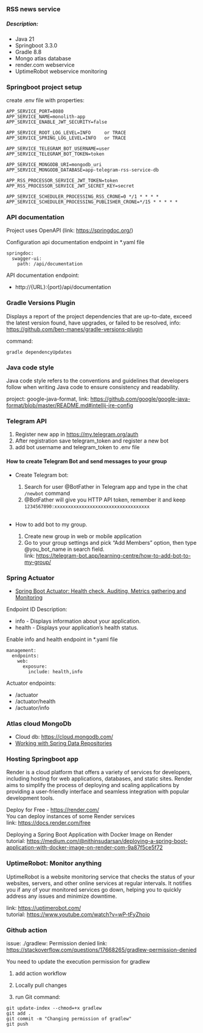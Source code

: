 ### RSS news service

##### Description:

* Java 21
* Springboot 3.3.0
* Gradle 8.8
* Mongo atlas database
* render.com webservice
* UptimeRobot webservice monitoring

### Springboot project setup

create .env file with properties:

```
APP_SERVICE_PORT=8080
APP_SERVICE_NAME=monolith-app
APP_SERVICE_ENABLE_JWT_SECURITY=false

APP_SERVICE_ROOT_LOG_LEVEL=INFO     or TRACE
APP_SERVICE_SPRING_LOG_LEVEL=INFO   or TRACE

APP_SERVICE_TELEGRAM_BOT_USERNAME=user
APP_SERVICE_TELEGRAM_BOT_TOKEN=token

APP_SERVICE_MONGODB_URI=mongodb_uri
APP_SERVICE_MONGODB_DATABASE=app-telegram-rss-service-db

APP_RSS_PROCESSOR_SERVICE_JWT_TOKEN=token
APP_RSS_PROCESSOR_SERVICE_JWT_SECRET_KEY=secret

APP_SERVICE_SCHEDULER_PROCESSING_RSS_CRONE=0 */1 * * * *
APP_SERVICE_SCHEDULER_PROCESSING_PUBLISHER_CRONE=*/15 * * * * *
```

### API documentation

Project uses OpenAPI (link: https://springdoc.org/)

Configuration api documentation endpoint in *.yaml file

```
springdoc:
  swagger-ui:
    path: /api/documentation
```

API documentation endpoint:  <br>

* http://{URL}:{port}/api/documentation

### Gradle Versions Plugin

Displays a report of the project dependencies that are up-to-date, exceed the latest version found, have upgrades, or
failed to be resolved, info: https://github.com/ben-manes/gradle-versions-plugin

command:

```
gradle dependencyUpdates
```

### Java code style

Java code style refers to the conventions and guidelines that developers follow when writing Java code to ensure
consistency and readability.

project: google-java-format,
link: https://github.com/google/google-java-format/blob/master/README.md#intellij-jre-config

### Telegram API

1. Register new app in https://my.telegram.org/auth
2. After registration save telegram_token and register a new bot
3. add bot username and telegram_token to .env file

#### How to create Telegram Bot and send messages to your group

* Create Telegram bot: <br>
    1. Search for user @BotFather in Telegram app and type in the chat `/newbot` command <br>
    2. @BotFather will give you HTTP API token, remember it and
       keep `1234567890:xxxxxxxxxxxxxxxxxxxxxxxxxxxxxxxxxxx` <br><br>

* How to add bot to my group.<br>
    1. Create new group in web or mobile application
    2. Go to your group settings and pick “Add Members” option, then type @you_bot_name in search field. <br>
       link: https://telegram-bot.app/learning-centre/how-to-add-bot-to-my-group/

### Spring Actuator

* [Spring Boot Actuator: Health check, Auditing, Metrics gathering and Monitoring](https://www.callicoder.com/spring-boot-actuator/#:~:text=You%20can%20enable%20or%20disable,the%20identifier%20for%20the%20endpoint)

Endpoint ID Description:

* info - Displays information about your application.
* health - Displays your application’s health status.

Enable info and health endpoint in *.yaml file

```
management:
  endpoints:
    web:
      exposure:
        include: health,info
```

Actuator endpoints:

* /actuator
* /actuator/health
* /actuator/info

### Atlas cloud MongoDb

* Cloud db: https://cloud.mongodb.com/
* [Working with Spring Data Repositories](https://docs.spring.io/spring-data/mongodb/docs/current/reference/html/#repositories)

### Hosting Springboot app

Render is a cloud platform that offers a variety of services for developers, including hosting for web applications,
databases, and static sites. Render aims to simplify the process of deploying and scaling applications by providing a
user-friendly interface and seamless integration with popular development tools.

Deploy for Free - https://render.com/ <br>
You can deploy instances of some Render services <br>
link: https://docs.render.com/free

Deploying a Spring Boot Application with Docker Image on Render <br>
tutorial: https://medium.com/@nithinsudarsan/deploying-a-spring-boot-application-with-docker-image-on-render-com-9a87f5ce5f72

### UptimeRobot: Monitor anything

UptimeRobot is a website monitoring service that checks the status of your websites, servers, and other online services
at regular intervals. It notifies you if any of your monitored services go down, helping you to quickly address any
issues and minimize downtime.

link: https://uptimerobot.com/ <br>
tutorial: https://www.youtube.com/watch?v=wP-tFyZhoio <br>

### Github action

issue:  ./gradlew: Permission denied
link: https://stackoverflow.com/questions/17668265/gradlew-permission-denied

You need to update the execution permission for gradlew

1. add action workflow

2. Locally pull changes

3. run Git command:

```
git update-index --chmod=+x gradlew
git add .
git commit -m "Changing permission of gradlew"
git push
```

